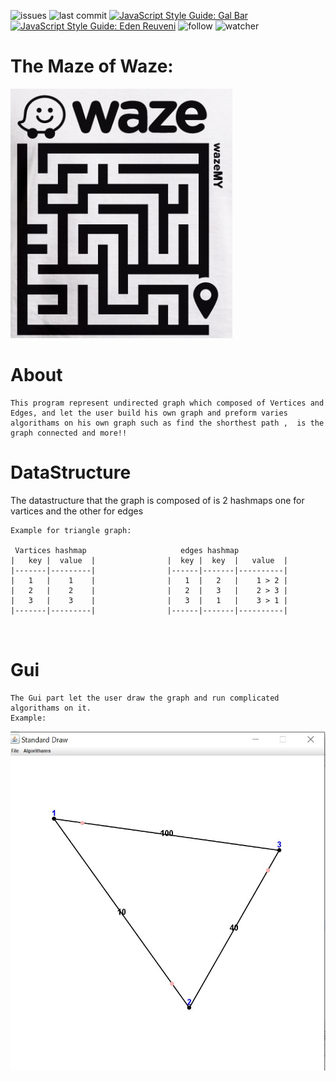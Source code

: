 ![issues](https://img.shields.io/github/issues/galbar07/The-Maze-of-Waze)
![last commit](https://img.shields.io/github/last-commit/galbar07/The-Maze-of-Waze)
[![JavaScript Style Guide: Gal Bar](https://img.shields.io/badge/Gal%20Bar-linkedin-brightgreen.svg?style=flat)](https://il.linkedin.com/in/gal-bar-576638173?trk=people-guest_profile-result-card_result-card_full-click)
[![JavaScript Style Guide: Eden Reuveni](https://img.shields.io/badge/Eden%20Reuveni-linkedin-brightgreen.svg?style=flat)](https://www.linkedin.com/in/eden-reuveni/)
![follow](https://img.shields.io/github/followers/galbar07?label=Follow&style=social)
![watcher](https://img.shields.io/github/watchers/galbar07/Assigment-2-OP?label=Watcher&style=social)

# The Maze of Waze:
![Image](waze_maze.PNG)    


#
#             About
```
This program represent undirected graph which composed of Vertices and Edges, and let the user build his own graph and preform varies algorithams on his own graph such as find the shorthest path ,  is the graph connected and more!! 
```

#  DataStructure
The datastructure that the graph is composed of is 2 hashmaps one for vartices and the other for edges 
```
Example for triangle graph:

 Vartices hashmap                     edges hashmap                       
|   key |  value  |                |  key |  key  |   value  | 
|-------|---------|                |------|-------|----------|
|   1   |    1    |                |   1  |   2   |    1 > 2 |
|   2   |    2    |                |   2  |   3   |    2 > 3 |
|   3   |    3    |                |   3  |   1   |    3 > 1 |
|-------|---------|                |------|-------|----------|



```

# Gui
```
The Gui part let the user draw the graph and run complicated algorithams on it.
Example:
```

![Image](Capture.JPG)    











